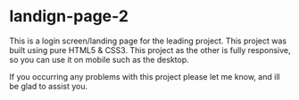 # landign-page-2
This is a login screen/landing page for the leading project. 
This project was built using pure HTML5 & CSS3. 
This project as the other is fully responsive, so you can use it on mobile such as the desktop.

If you occurring any problems with this project please let me know, and ill be glad to assist you.
